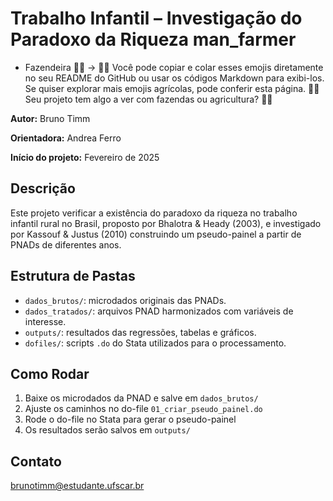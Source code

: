 
# Trabalho Infantil – Investigação do Paradoxo da Riqueza man_farmer
- Fazendeira 👩‍🌾 → :woman_farmer:
Você pode copiar e colar esses emojis diretamente no seu README do GitHub ou usar os códigos Markdown para exibi-los. Se quiser explorar mais emojis agrícolas, pode conferir esta página. 🚜🌾
Seu projeto tem algo a ver com fazendas ou agricultura? 🌱😃


**Autor:** Bruno Timm 

**Orientadora:** Andrea Ferro

**Início do projeto:** Fevereiro de 2025

## Descrição
Este projeto verificar a existência do paradoxo da riqueza no trabalho infantil rural no Brasil, proposto por Bhalotra & Heady (2003), e investigado por Kassouf & Justus (2010) construindo um pseudo-painel a partir de PNADs de diferentes anos.

## Estrutura de Pastas
- `dados_brutos/`: microdados originais das PNADs.
- `dados_tratados/`: arquivos PNAD harmonizados com variáveis de interesse.
- `outputs/`: resultados das regressões, tabelas e gráficos.
- `dofiles/`: scripts `.do` do Stata utilizados para o processamento.

## Como Rodar
1. Baixe os microdados da PNAD e salve em `dados_brutos/`
2. Ajuste os caminhos no do-file `01_criar_pseudo_painel.do`
3. Rode o do-file no Stata para gerar o pseudo-painel
4. Os resultados serão salvos em `outputs/`

## Contato
brunotimm@estudante.ufscar.br
